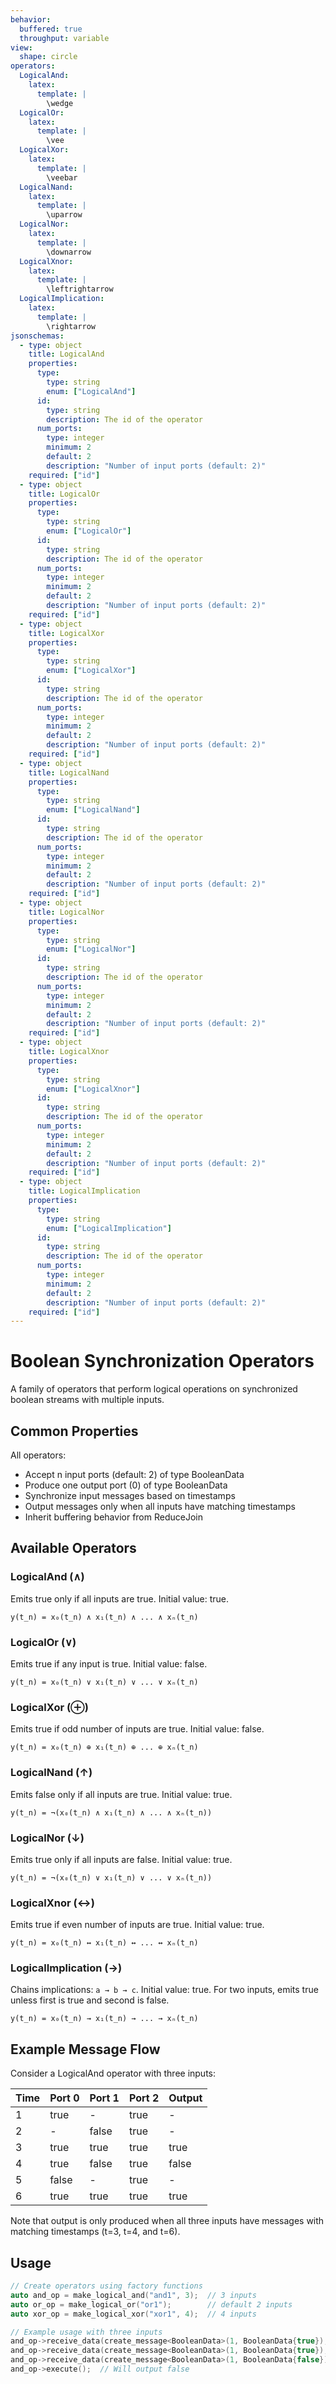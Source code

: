 ```yaml
---
behavior:
  buffered: true
  throughput: variable
view:
  shape: circle
operators:
  LogicalAnd:
    latex:
      template: |
        \wedge
  LogicalOr:
    latex:
      template: |
        \vee
  LogicalXor:
    latex:
      template: |
        \veebar
  LogicalNand:
    latex:
      template: |
        \uparrow
  LogicalNor:
    latex:
      template: |
        \downarrow
  LogicalXnor:
    latex:
      template: |
        \leftrightarrow
  LogicalImplication:
    latex:
      template: |
        \rightarrow
jsonschemas:
  - type: object
    title: LogicalAnd
    properties:
      type:
        type: string
        enum: ["LogicalAnd"]
      id:
        type: string
        description: The id of the operator
      num_ports:
        type: integer
        minimum: 2
        default: 2
        description: "Number of input ports (default: 2)"
    required: ["id"]
  - type: object
    title: LogicalOr
    properties:
      type:
        type: string
        enum: ["LogicalOr"]
      id:
        type: string
        description: The id of the operator
      num_ports:
        type: integer
        minimum: 2
        default: 2
        description: "Number of input ports (default: 2)"
    required: ["id"]
  - type: object
    title: LogicalXor
    properties:
      type:
        type: string
        enum: ["LogicalXor"]
      id:
        type: string
        description: The id of the operator
      num_ports:
        type: integer
        minimum: 2
        default: 2
        description: "Number of input ports (default: 2)"
    required: ["id"]
  - type: object
    title: LogicalNand
    properties:
      type:
        type: string
        enum: ["LogicalNand"]
      id:
        type: string
        description: The id of the operator
      num_ports:
        type: integer
        minimum: 2
        default: 2
        description: "Number of input ports (default: 2)"
    required: ["id"]
  - type: object
    title: LogicalNor
    properties:
      type:
        type: string
        enum: ["LogicalNor"]
      id:
        type: string
        description: The id of the operator
      num_ports:
        type: integer
        minimum: 2
        default: 2
        description: "Number of input ports (default: 2)"
    required: ["id"]
  - type: object
    title: LogicalXnor
    properties:
      type:
        type: string
        enum: ["LogicalXnor"]
      id:
        type: string
        description: The id of the operator
      num_ports:
        type: integer
        minimum: 2
        default: 2
        description: "Number of input ports (default: 2)"
    required: ["id"]
  - type: object
    title: LogicalImplication
    properties:
      type:
        type: string
        enum: ["LogicalImplication"]
      id:
        type: string
        description: The id of the operator
      num_ports:
        type: integer
        minimum: 2
        default: 2
        description: "Number of input ports (default: 2)"
    required: ["id"]
---
```


# Boolean Synchronization Operators

A family of operators that perform logical operations on synchronized boolean streams with multiple inputs.

## Common Properties

All operators:

- Accept n input ports (default: 2) of type BooleanData
- Produce one output port (0) of type BooleanData
- Synchronize input messages based on timestamps
- Output messages only when all inputs have matching timestamps
- Inherit buffering behavior from ReduceJoin

## Available Operators

### LogicalAnd (∧)

Emits true only if all inputs are true. Initial value: true.

```
y(t_n) = x₀(t_n) ∧ x₁(t_n) ∧ ... ∧ xₙ(t_n)
```

### LogicalOr (∨)

Emits true if any input is true. Initial value: false.

```
y(t_n) = x₀(t_n) ∨ x₁(t_n) ∨ ... ∨ xₙ(t_n)
```

### LogicalXor (⊕)

Emits true if odd number of inputs are true. Initial value: false.

```
y(t_n) = x₀(t_n) ⊕ x₁(t_n) ⊕ ... ⊕ xₙ(t_n)
```

### LogicalNand (↑)

Emits false only if all inputs are true. Initial value: true.

```
y(t_n) = ¬(x₀(t_n) ∧ x₁(t_n) ∧ ... ∧ xₙ(t_n))
```

### LogicalNor (↓)

Emits true only if all inputs are false. Initial value: true.

```
y(t_n) = ¬(x₀(t_n) ∨ x₁(t_n) ∨ ... ∨ xₙ(t_n))
```

### LogicalXnor (↔)

Emits true if even number of inputs are true. Initial value: true.

```
y(t_n) = x₀(t_n) ↔ x₁(t_n) ↔ ... ↔ xₙ(t_n)
```

### LogicalImplication (→)

Chains implications: `a → b → c`. Initial value: true.
For two inputs, emits true unless first is true and second is false.

```
y(t_n) = x₀(t_n) → x₁(t_n) → ... → xₙ(t_n)
```

## Example Message Flow

Consider a LogicalAnd operator with three inputs:

| Time | Port 0 | Port 1 | Port 2 | Output |
| ---- | ------ | ------ | ------ | ------ |
| 1    | true   | -      | true   | -      |
| 2    | -      | false  | true   | -      |
| 3    | true   | true   | true   | true   |
| 4    | true   | false  | true   | false  |
| 5    | false  | -      | true   | -      |
| 6    | true   | true   | true   | true   |

Note that output is only produced when all three inputs have messages with matching timestamps (t=3, t=4, and t=6).

## Usage

```cpp
// Create operators using factory functions
auto and_op = make_logical_and("and1", 3);  // 3 inputs
auto or_op = make_logical_or("or1");        // default 2 inputs
auto xor_op = make_logical_xor("xor1", 4);  // 4 inputs

// Example usage with three inputs
and_op->receive_data(create_message<BooleanData>(1, BooleanData{true}), 0);
and_op->receive_data(create_message<BooleanData>(1, BooleanData{true}), 1);
and_op->receive_data(create_message<BooleanData>(1, BooleanData{false}), 2);
and_op->execute();  // Will output false
```
